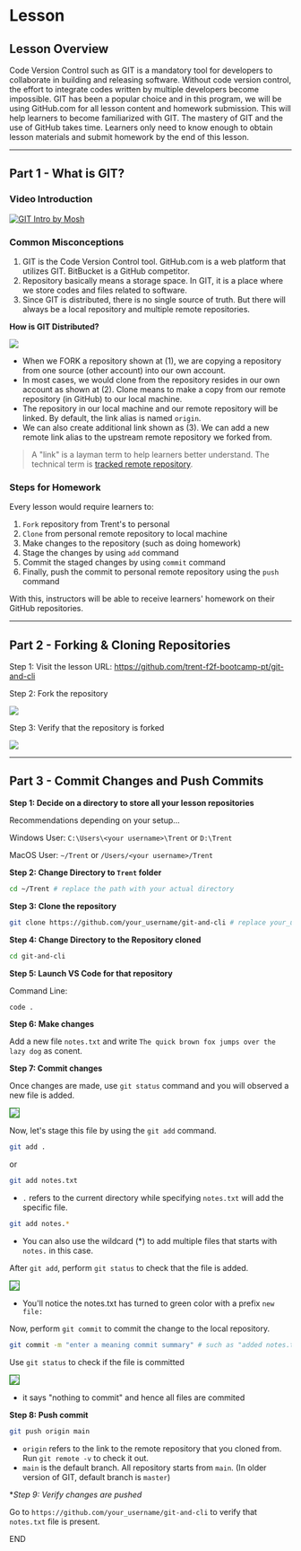 # Lesson

## Lesson Overview

Code Version Control such as GIT is a mandatory tool for developers to collaborate in building and releasing software. Without code version control, the effort to integrate codes written by multiple developers become impossible. GIT has been a popular choice and in this program, we will be using GitHub.com for all lesson content and homework submission. This will help learners to become familiarized with GIT. The mastery of GIT and the use of GitHub takes time. Learners only need to know enough to obtain lesson materials and submit homework by the end of this lesson.

---

## Part 1 - What is GIT?

### Video Introduction

[![GIT Intro by Mosh](https://i.ytimg.com/vi/2ReR1YJrNOM/maxresdefault.jpg)](https://youtu.be/2ReR1YJrNOM)

### Common Misconceptions

1. GIT is the Code Version Control tool. GitHub.com is a web platform that utilizes GIT. BitBucket is a GitHub competitor.
1. Repository basically means a storage space. In GIT, it is a place where we store codes and files related to software.
1. Since GIT is distributed, there is no single source of truth. But there will always be a local repository and multiple remote repositories.

**How is GIT Distributed?**

<img src="./assets/images/distributed-diagram.png" />

- When we FORK a repository shown at (1), we are copying a repository from one source (other account) into our own account.
- In most cases, we would clone from the repository resides in our own account as shown at (2). Clone means to make a copy from our remote repository (in GitHub) to our local machine.
- The repository in our local machine and our remote repository will be linked. By default, the link alias is named `origin`.
- We can also create additional link shown as (3). We can add a new remote link alias to the upstream remote repository we forked from. 

> A "link" is a layman term to help learners better understand. The technical term is [tracked remote repository](https://git-scm.com/docs/git-remote).


### Steps for Homework

Every lesson would require learners to:

1. `Fork` repository from Trent's to personal 
1. `Clone` from personal remote repository to local machine
1. Make changes to the repository (such as doing homework)
1. Stage the changes by using `add` command
1. Commit the staged changes by using `commit` command
1. Finally, push the commit to personal remote repository using the `push` command

With this, instructors will be able to receive learners' homework on their GitHub repositories.

---

## Part 2 - Forking & Cloning Repositories

Step 1: Visit the lesson URL: https://github.com/trent-f2f-bootcamp-pt/git-and-cli

Step 2: Fork the repository

<img src="./assets/images/fork-step-2.png" />

Step 3: Verify that the repository is forked

<img src="./assets/images/fork-step-3.png" />


---

## Part 3 - Commit Changes and Push Commits

**Step 1: Decide on a directory to store all your lesson repositories**

Recommendations depending on your setup...

Windows User: `C:\Users\<your username>\Trent` or `D:\Trent`

MacOS User: `~/Trent` or `/Users/<your username>/Trent`


**Step 2: Change Directory to `Trent` folder**

```sh
cd ~/Trent # replace the path with your actual directory
```

**Step 3: Clone the repository**

```sh
git clone https://github.com/your_username/git-and-cli # replace your_username 
``` 

**Step 4: Change Directory to the Repository cloned**

```sh
cd git-and-cli
```

**Step 5: Launch VS Code for that repository**

Command Line:
```sh
code .
```

**Step 6: Make changes**

Add a new file `notes.txt` and write `The quick brown fox jumps over the lazy dog` as conent.

**Step 7: Commit changes**

Once changes are made, use `git status` command and you will observed a new file is added.

<img src="./assets/images/commit-step-7a.png" style="border:1px solid green" />

Now, let's stage this file by using the `git add` command.

```sh
git add . 
```

or

```sh
git add notes.txt
```

- `.` refers to the current directory while specifying `notes.txt` will add the specific file.

```sh
git add notes.*
```

- You can also use the wildcard (*) to add multiple files that starts with `notes.` in this case.

After `git add`, perform `git status` to check that the file is added.

<img src="./assets/images/commit-step-7b.png" style="border:1px solid green" />

- You'll notice the notes.txt has turned to green color with a prefix `new file:`

Now, perform `git commit` to commit the change to the local repository.

```sh
git commit -m "enter a meaning commit summary" # such as "added notes.txt file"
```

Use `git status` to check if the file is committed

<img src="./assets/images/commit-step-7c.png" style="border:1px solid green" />

- it says "nothing to commit" and hence all files are commited

**Step 8: Push commit**

```sh
git push origin main
```

- `origin` refers to the link to the remote repository that you cloned from. Run `git remote -v` to check it out.
- `main` is the default branch. All repository starts from `main`. (In older version of GIT, default branch is `master`)

**Step 9: Verify changes are pushed*

Go to `https://github.com/your_username/git-and-cli` to verify that `notes.txt` file is present.

END
